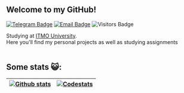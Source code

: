 
## Welcome to my GitHub!

[![Telegram Badge](https://img.shields.io/badge/-Telegram-0088cc?style=flat-square&labelColor=0088cc&logo=telegram&logoColor=white&link=https://t.me/nullnumber1)](https://t.me/nullnumber1)
[![Email Badge](https://img.shields.io/badge/-Email-c14438?style=flat-square&logo=Gmail&logoColor=white&link=mailto:artrom1511@gmail.com)](mailto:artrom1511@gmail.com)
![Visitors Badge](https://komarev.com/ghpvc/?username=nullnumber1&style=flat-square&label=Visitors)

Studying at [ITMO University](http://itmo.ru).  
Here you'll find my personal projects as well as studying assignments<br><br>

## Some stats 😺:

| [![Github stats](https://github-readme-stats.vercel.app/api?username=nullnumber1&count_private=true&show_icons=true)](https://github.com/nullnumber1) | [![Codestats](https://codestats-readme.avior.me/api/top-langs/?username=nullnumber1&language_count=10&layout=compact)](https://codestats.net/users/nullnumber1) |
| -------------------------------------------------------------------------------------------------------------------- | ----------------------------------------------------------------------------------------------------------------------- |
